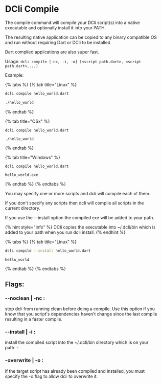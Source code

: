 # DCli Compile

The compile command will compile your DCli script\(s\) into a native executable and optionally install it into your PATH.

The resulting native application can be copied to any binary compatible OS and run without requiring Dart or DCli to be installed.

Dart complied applications are also super fast.

Usage: `dcli compile [-nc, -i, -o] [<script path.dart>, <script path.dart>,...]`

Example:

{% tabs %}
{% tab title="Linux" %}
```bash
dcli compile hello_world.dart

./hello_world
```
{% endtab %}

{% tab title="OSx" %}
```text
dcli compile hello_world.dart

./hello_world
```
{% endtab %}

{% tab title="Windows" %}
```text
dcli compile hello_world.dart

hello_world.exe
```
{% endtab %}
{% endtabs %}

You may specify one or more scripts and dcli will compile each of them.

If you don't specify any scripts then dcli will compile all scripts in the current directory.

If you use the --install option the compiled exe will be added to your path.

{% hint style="info" %}
DCli copies the executable into ~/.dcli/bin which is added to your path when you run dcli install.
{% endhint %}

{% tabs %}
{% tab title="Linux" %}
```bash
dcli compile --install hello_world.dart

hello_world
```
{% endtab %}
{% endtabs %}

## Flags:

### --noclean \| -nc :

stop dcli from running clean before doing a compile. Use this option if you know that you script's dependencies haven't change since the last compile resulting in a faster compile.

### --install \| -i :

install the compiled script into the ~/.dcli/bin directory which is on your path. -

### -overwrite \| -o :

if the target script has already been compiled and installed, you must specify the -o flag to allow dcli to overwrite it.

